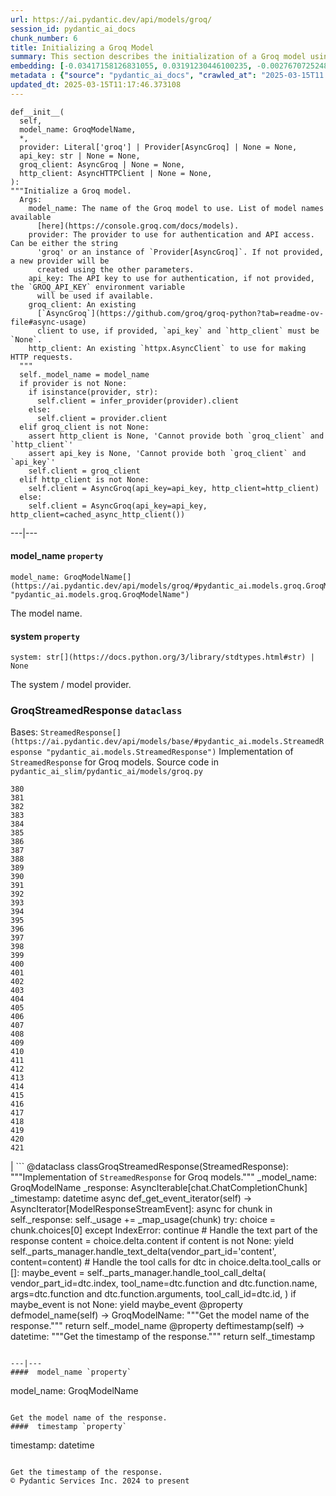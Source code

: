 ```yaml
---
url: https://ai.pydantic.dev/api/models/groq/
session_id: pydantic_ai_docs
chunk_number: 6
title: Initializing a Groq Model
summary: This section describes the initialization of a Groq model using the `__init__` method. It outlines key parameters such as `model_name`, `provider`, `api_key`, `groq_client`, and `http_client`, detailing their purposes and how they are utilized for authentication and API access.
embedding: [-0.03417158126831055, 0.03191230446100235, -0.0027670725248754025, -0.051833055913448334, -0.017596300691366196, -0.025156192481517792, -0.021159008145332336, -0.026090318337082863, -0.009080559946596622, -0.029348891228437424, 0.008130142465233803, -0.04501177370548248, 0.0009639948839321733, -0.07525134086608887, -0.0021072113886475563, -0.030261293053627014, -0.06139153987169266, 0.022114858031272888, 0.01238258183002472, 0.054353017359972, 0.032933324575424194, -0.003644172102212906, -0.0549178384244442, 0.028002014383673668, 0.020854875445365906, -0.0028376751579344273, -0.015315298922359943, 0.04935653880238533, -0.009857187047600746, -0.04162285476922989, 0.018704216927289963, -0.022983809933066368, -0.03697395697236061, -0.026742031797766685, -0.007033089175820351, -0.06052258610725403, -0.015293574891984463, 0.01754199154675007, 0.010557780042290688, 0.025590669363737106, -0.010943378321826458, -0.07572926580905914, -6.423804006772116e-05, 0.01798732951283455, -0.003535553114488721, 0.028240976855158806, -0.010427437722682953, 0.03362848609685898, -0.015032889321446419, 0.01683596707880497, -0.00871125515550375, -0.007472997065633535, -0.027285128831863403, -0.02895786240696907, -0.006327065173536539, -0.029044758528470993, -0.017053205519914627, 0.023787591606378555, -0.027002718299627304, 0.005724228918552399, 0.023461734876036644, -0.010476316325366497, -0.024135172367095947, 0.0006235417677089572, 0.004703208804130554, -0.048270344734191895, -0.020170575007796288, -0.0013265112647786736, -0.03984149917960167, 0.03245539963245392, -0.030869560316205025, 0.03554018214344978, -0.043295588344335556, 0.0069842105731368065, -0.05196339637041092, -0.019171278923749924, -0.03838600590825081, 0.03719119355082512, 0.008494016714394093, -0.026481347158551216, -0.007201449014246464, -0.0033427539747208357, 0.019095245748758316, -0.0030467668548226357, 0.007353515829890966, -0.005930604878813028, -0.04103631153702736, -0.023440010845661163, 0.0004453384899534285, 0.004809112288057804, -0.011144324205815792, -0.01061209011822939, -0.02511274628341198, 0.014044455252587795, 0.05648195371031761, -0.033280905336141586, 0.017476819455623627, -0.028002014383673668, 0.007570754271000624, 0.01974695920944214, 0.012067586183547974, -0.015467365272343159, -0.02811063453555107, -0.004553857259452343, 0.030065778642892838, 0.015934428200125694, 0.02213658019900322, 0.02719823271036148, -0.005995776504278183, -0.012078448198735714, -0.017998192459344864, 0.02715478464961052, 0.07503410428762436, -0.03801669925451279, -0.06139153987169266, 0.0055124214850366116, -0.06399840116500854, -0.015934428200125694, -0.04194871336221695, -0.02250588685274124, 0.0018628182588145137, -0.005811124108731747, 0.010536056943237782, -0.0036794734187424183, -0.0020447552669793367, 0.012708439491689205, 0.008863321505486965, -0.052180636674165726, -0.10123304277658463, -0.0032015491742640734, 0.015011165291070938, -0.02628583274781704, -0.006598612759262323, -0.027241680771112442, -0.019801270216703415, -0.004143820144236088, -0.04814000427722931, -0.029370615258812904, -0.05109444260597229, -0.01004727091640234, 0.009998392313718796, -0.031760238111019135, -0.01871507801115513, 0.0067941271699965, -0.019616616889834404, 0.015032889321446419, -0.003033189568668604, 0.007912904024124146, -0.0496172234416008, 0.00021231647406239063, -0.0009314091294072568, 0.0437517911195755, -0.022549333050847054, -0.003035905072465539, 0.022071409970521927, 0.003627879312261939, 0.00015732803149148822, 0.0473579466342926, 0.043273866176605225, -0.05000825226306915, -0.0019537867046892643, 0.03249884769320488, -0.007923766039311886, 0.01299084909260273, -0.08272434026002884, 0.015260988846421242, -0.04509866610169411, -0.017042342573404312, -0.04501177370548248, -0.023179324343800545, 0.012512925080955029, 0.07877060025930405, -0.014109626412391663, 0.006544303148984909, -0.010085287503898144, -0.005789400078356266, -0.0585239939391613, -0.037321537733078, -0.0066909389570355415, -0.017618024721741676, 0.0040270546451210976, 0.010231923311948776, -0.05500473454594612, 0.0007012723363004625, -0.02628583274781704, 0.023201048374176025, -0.030196120962500572, 0.00154782272875309, 0.050659965723752975, 0.035583630204200745, -0.00169581628870219, 0.011405009776353836, -0.004629890900105238, -0.01061209011822939, -0.02218002825975418, -0.03334607556462288, 0.033563315868377686, -0.0345626100897789, 0.04514211416244507, 0.03723464161157608, 0.029935434460639954, 7.64576907386072e-05, 0.030261293053627014, -0.06547562032938004, -0.004249724093824625, -0.04457729682326317, -0.023852763697504997, 0.01167655736207962, -0.06947280466556549, 0.0013943982776254416, 0.011524491012096405, -0.03988494724035263, -0.020344365388154984, 0.023440010845661163, -0.016075633466243744, 0.03599638491868973, -0.05695987865328789, -0.03013094887137413, 0.038233935832977295, 0.007967214100062847, -0.008906769566237926, 0.06000121310353279, 0.011958966962993145, -0.019757822155952454, 0.04670622944831848, 0.005224580876529217, -0.0009504174813628197, -0.009455296210944653, 0.010030977427959442, -0.027871672064065933, 0.011394147761166096, 0.004380066879093647, -0.015717189759016037, -0.00893392413854599, 0.015358746983110905, -0.02574273571372032, 0.04605451598763466, 0.020137988030910492, 0.05165926367044449, -0.01596701331436634, -0.010210199281573296, -0.0008031027973629534, -0.041774921119213104, 0.003665895899757743, 0.07121071219444275, 0.04496832564473152, -0.008260485716164112, -0.04557659104466438, 0.0020393242593854666, 0.061304643750190735, 0.027415471151471138, -0.05917570739984512, 0.02359207719564438, 0.050964102149009705, -0.016423214226961136, -0.005211003124713898, -0.03849462419748306, -0.009808308444917202, -0.07512100040912628, -0.035605356097221375, -0.007858594879508018, 0.0019687218591570854, -0.023483458906412125, 0.0041655441746115685, 0.006582319736480713, -0.0004982902901247144, -0.04047149047255516, -0.03940702602267265, 0.0102482158690691, -0.012252239510416985, 0.01314291637390852, -0.007239465601742268, 0.01916041597723961, -0.011557077057659626, -0.030565425753593445, 0.018649905920028687, 0.002518606372177601, 0.02070280909538269, 0.012219653464853764, -0.01687941513955593, 0.015141508542001247, 0.0037337830290198326, 0.05400543659925461, 0.02333139069378376, -0.06147843226790428, 0.04362144693732262, -0.00019195038476027548, 0.018019914627075195, -0.008988234214484692, 0.019475411623716354, 0.013479635119438171, 0.02189761959016323, -0.0008363673696294427, -0.032694362103939056, 0.02867545373737812, -0.0209200456738472, 0.00453756470233202, 0.007331791799515486, 0.005278890021145344, 0.004591874312609434, 0.03779946267604828, 0.042404912412166595, -0.03554018214344978, 0.009976668283343315, -0.03165161609649658, 0.04614141210913658, 0.010498040355741978, 0.0077282520942389965, 0.03895082324743271, 0.024895507842302322, 0.047140706330537796, 0.018628181889653206, -0.019138691946864128, -0.01995333656668663, -0.001048174686729908, -0.0018723224056884646, 0.018095949664711952, 0.023874487727880478, 0.008814442902803421, 0.02658996544778347, -0.07529478520154953, 0.009629086591303349, -0.009868049062788486, -0.009140300564467907, -0.02051815576851368, 0.01880197413265705, 0.021191595122218132, -0.021332798525691032, -0.04935653880238533, -0.00442079920321703, 0.02276657149195671, -0.029023034498095512, -0.051268234848976135, 0.052745454013347626, 0.03632223978638649, -0.017498543485999107, -0.0012891733786091208, 0.03132576122879982, 0.03934185206890106, 0.04040632024407387, -0.045880723744630814, -0.03475812450051308, -0.0532233789563179, 0.0048769996501505375, -0.02871890179812908, -0.006636629346758127, 0.01756371557712555, 0.026503071188926697, -0.04666278138756752, 0.008379966951906681, 0.023983106017112732, 0.001014231238514185, -0.005745952483266592, 0.03458433598279953, -0.05743780359625816, -0.037408433854579926, 0.02426551654934883, 0.013327568769454956, -0.024678269401192665, 0.020811427384614944, -0.061261195689439774, 0.028175804764032364, -0.05752469599246979, -0.011720005422830582, -0.018563011661171913, 0.02218002825975418, 0.02721995674073696, -0.02980509214103222, -0.053918540477752686, 0.024678269401192665, 0.0074784280732274055, 0.015456504188477993, -0.029631301760673523, -0.03869013860821724, -0.041514236479997635, -0.03341124951839447, -0.007722821086645126, 0.030239569023251534, -0.013783768750727177, -0.005316907074302435, 0.0473579466342926, 0.011893795803189278, 0.026742031797766685, -0.023548629134893417, 0.030065778642892838, -0.008770995773375034, -0.022571057081222534, 0.015912704169750214, -0.018867144361138344, 0.030044054612517357, 0.004730363376438618, 5.3460982599062845e-05, 0.005216434132307768, -0.019899027422070503, 0.016216836869716644, 0.031086798757314682, 0.02058332785964012, 0.022571057081222534, 0.07564236968755722, 0.005756814498454332, 0.037408433854579926, 0.023483458906412125, 0.016184251755475998, 0.02572101168334484, -0.003913004416972399, -0.03189057856798172, 0.03571397438645363, 0.0005865433486178517, 0.00257020047865808, 0.0010794027475640178, 0.00369305070489645, -0.008320226334035397, 0.015065474435687065, -0.008738409727811813, -0.015011165291070938, -0.053570959717035294, -0.002746706595644355, 0.0027059742715209723, 0.016922861337661743, 0.05470059812068939, 0.01845439150929451, -0.07655476778745651, 0.017172686755657196, -0.023570353165268898, -0.06312944740056992, 0.04548969492316246, -0.024330686777830124, -0.10166751593351364, -0.002851252444088459, -0.02543860301375389, 0.01997506059706211, -0.07121071219444275, 0.045620039105415344, -0.04305662587285042, 0.07277482748031616, -0.0030250430572777987, -0.01805250160396099, 0.01360997837036848, 0.011513628996908665, -0.016021322458982468, 0.018161119893193245, 0.004510409664362669, 0.016944585368037224, 0.017933020368218422, -0.040384598076343536, 0.030239569023251534, 0.02068108506500721, -0.01570632867515087, -0.04809655621647835, -0.033780552446842194, 0.01180690061300993, 0.026177212595939636, 0.011394147761166096, -0.013305844739079475, 0.030543701723217964, -0.010003822855651379, 0.013501359149813652, 0.024113450199365616, 0.04870482161641121, -0.04068873077630997, -0.018302325159311295, -0.02420034445822239, 0.0026435183826833963, 0.033867448568344116, -0.04021080583333969, -0.01807422563433647, -0.011019411496818066, 0.010422006249427795, -0.02027919329702854, -0.026524793356657028, -0.007462135050445795, 0.02143055573105812, -0.011296390555799007, -0.007196018006652594, -0.035018812865018845, -0.01859559677541256, -0.008874183520674706, 0.0401456356048584, -0.0034106411039829254, 0.0274589192122221, 0.01002554688602686, -0.029370615258812904, -0.012936539947986603, 0.028805796056985855, -0.036756716668605804, 0.036452583968639374, -0.04661933705210686, -0.03999356925487518, 0.02802373841404915, -0.037343259900808334, -0.0021533744875341654, 0.028784072026610374, 0.03610500320792198, -0.008993664756417274, 0.016010461375117302, -0.030826112255454063, -0.032607465982437134, 0.013251535594463348, -0.020909184589982033, -0.015358746983110905, -0.015282712876796722, 0.006278186570852995, 0.001528814435005188, 0.006859298795461655, 0.009846325032413006, 0.014511517249047756, 0.0036631806287914515, 0.03640913590788841, -0.006223876960575581, 0.05669919028878212, -0.022679677233099937, 0.006989641580730677, 0.0071742944419384, 0.040297701954841614, 0.014022731222212315, 0.023157600313425064, 0.015347884967923164, 0.01166569534689188, -0.022571057081222534, 0.014229107648134232, 0.014066178351640701, 0.015260988846421242, -0.026742031797766685, -0.013686011545360088, -0.0286971777677536, -0.023418286815285683, -0.025525497272610664, -0.046532440930604935, -0.005550438072532415, -0.014478931203484535, 0.04077562689781189, 0.01087820716202259, -0.007967214100062847, 0.014424622058868408, 0.0018845420563593507, 0.0030006037559360266, -0.013783768750727177, -0.011394147761166096, 0.0003984964860137552, -0.029370615258812904, -0.026242384687066078, 0.03191230446100235, -0.0016279293922707438, -0.010231923311948776, 0.007511013653129339, 0.04583727568387985, 0.011578800156712532, -0.04249180853366852, 0.006614905782043934, 0.02513446845114231, 0.04320869594812393, 0.02246243879199028, 0.00031686239526607096, -0.036821890622377396, -0.01934506930410862, 0.014511517249047756, -0.058002620935440063, 0.04366489499807358, -0.0016564419493079185, 0.01665131375193596, 0.0197904072701931, 0.0055124214850366116, 0.043838683515787125, 0.02863200567662716, -0.0007623705896548927, 0.04844413697719574, 0.023222772404551506, -0.0040460629388689995, -0.01863904483616352, -0.03693050891160965, 0.017943881452083588, 0.00799436867237091, -0.008021523244678974, 0.01835663430392742, -0.0008513025240972638, -0.005515136756002903, -0.008656945079565048, -0.0061858599074184895, -0.017476819455623627, -0.005319622345268726, 0.0005800941144116223, -0.038168765604496, 0.021506590768694878, -0.012328272685408592, -0.04040632024407387, 0.01301257312297821, -2.732450229814276e-05, 0.04407764598727226, 0.019193002954125404, -0.00643568392843008, 0.010872775688767433, -0.010498040355741978, 0.01109001412987709, 0.009645380079746246, -0.011198633350431919, -0.0473579466342926, 0.010112442076206207, -0.004010761622339487, -0.03564880043268204, 0.05404888466000557, 0.05326682701706886, 0.01777009107172489, -0.0009734990308061242, 0.04129699617624283, -0.006001207511872053, -0.033780552446842194, 0.020746255293488503, -0.0049448865465819836, -0.054483361542224884, 0.00717972544953227, 0.02138710953295231, -0.012024139054119587, -0.015814946964383125, -0.04229629412293434, -0.028849244117736816, -0.012024139054119587, -0.04049321636557579, 0.02476516366004944, 0.053049586713314056, -0.027306852862238884, -0.01445720810443163, -0.003921151161193848, 0.024678269401192665, 0.005821986123919487, 0.0031798253767192364, -0.0032802980858832598, 0.01620597578585148, -0.007451273035258055, -0.028545109555125237, 0.06204325333237648, 0.017900435253977776, -0.0054255262948572636, 0.0323033332824707, -0.010775018483400345, -0.03156472370028496, 0.016727346926927567, 0.031738512217998505, -0.0015247411793097854, 0.017009757459163666, -0.032629188150167465, 0.021636933088302612, 0.015000303275883198, -0.003589862724766135, -0.01564115658402443, 0.02897958643734455, -0.025243088603019714, -0.032955046743154526, 0.052137188613414764, 0.026242384687066078, 0.005854571703821421, 0.009227195754647255, -0.04866137355566025, -0.004773811437189579, -0.012056725099682808, 0.028002014383673668, -0.01946455053985119, -0.00012983381748199463, 0.01969265006482601, -0.01916041597723961, 0.03430192545056343, -0.029674749821424484, -0.015630293637514114, -0.018671629950404167, -0.007119984831660986, -0.0013183648698031902, 0.044164542108774185, 0.033867448568344116, 0.021354522556066513, 0.00643568392843008, -0.004752087406814098, 0.011730867438018322, 0.010541487485170364, 0.023722419515252113, 0.009721413254737854, 0.005460827145725489, 0.010204768739640713, -0.007239465601742268, -0.04138389229774475, 0.0026584535371512175, 0.06473700702190399, 0.008895907551050186, 0.016662176698446274, -0.028827520087361336, 0.024439306929707527, 0.02656824141740799, -0.0651714876294136, 0.02921854890882969, -0.0041573974303901196, -0.0083582429215312, -0.0061749983578920364, -0.02426551654934883, -0.052397873252630234, -0.000918510602787137, 0.01107915211468935, 0.025590669363737106, -0.013338430784642696, -0.009324952960014343, 0.013045159168541431, 0.007918335497379303, -0.053570959717035294, 0.0167164858430624, -0.009270643815398216, 0.001208387897349894, -0.014001007191836834, -0.0038043854292482138, 0.010226491838693619, -0.03836428001523018, 0.01683596707880497, 0.024678269401192665, 0.0029109930619597435, -0.00908599141985178, 0.025047574192285538, 0.024873783811926842, 0.057133667171001434, -0.029392339289188385, 0.02042039856314659, -0.004075933247804642, 0.03599638491868973, -0.008385397493839264, 0.05135513097047806, -0.016749070957303047, -0.0012287540594115853, -0.015184955671429634, 0.001970079727470875, 0.0030902144499123096, -0.041470788419246674, 0.004768380429595709, 0.03317228704690933, -0.00892306212335825, 0.012708439491689205, -0.01916041597723961, -0.031477827578783035, 0.008439707569777966, -0.010134166106581688, -0.003440511180087924, 0.007663080468773842, -0.04223112016916275, -0.019258173182606697, 0.003809816436842084, 0.02861028164625168, -0.019377654418349266, 0.02098521776497364, -0.0007657649694010615, 0.01636890508234501, 0.009547622874379158, -0.015597708523273468, -0.0037256365176290274, 0.03360676392912865, -0.006685507949441671, 0.003030474064871669, 0.0088524604216218, 0.004103087820112705, 0.010650106705725193, -0.012654130347073078, -0.01490254607051611, -0.007000503595918417, 0.002259278204292059, 0.01167655736207962, -0.04438178241252899, 0.005077945068478584, -0.003174394369125366, -0.027589261531829834, 0.003511113813146949, 0.04377351328730583, -0.034084685146808624, -0.016607867553830147, 0.026937546208500862, 0.027024442330002785, 0.011893795803189278, -0.04316524788737297, 0.001812581904232502, 0.010215629823505878, 0.004244293086230755, 0.02574273571372032, 0.02919682487845421, -0.025807907804846764, 0.029392339289188385, 0.022592781111598015, -0.006316203158348799, -0.010394851677119732, 0.0004470356507226825, 0.013848940841853619, 0.016119079664349556, 0.009145732037723064, 0.027915120124816895, 0.0055993166752159595, -0.006240169517695904, -0.01538047008216381, -0.011567938141524792, -0.017520267516374588, 0.0025416878052055836, 0.012958263978362083, -0.008836166933178902, 0.026133764535188675, 0.0181285347789526, -0.01880197413265705, -0.020246608182787895, -0.07355688512325287, -0.0077716996893286705, 0.011882933788001537, 0.0033183146733790636, 0.0454462468624115, -0.004143820144236088, -0.009840894490480423, -0.009107714518904686, 0.027241680771112442, -0.04900895804166794, -0.024895507842302322, 0.014033593237400055, 0.020735394209623337, -0.021115560084581375, 0.048574481159448624, -0.026655137538909912, -0.011155186221003532, -0.020724531263113022, 0.0496172234416008, 0.010356835089623928, -0.009596501477062702, -0.004904154222458601, -0.015098060481250286, -0.014674445614218712, 0.02027919329702854, -0.04160113260149956, 0.03488846868276596, -0.02171296626329422, 0.018964901566505432, 0.009998392313718796, 0.007809716276824474, -0.006370512768626213, 0.007467566058039665, 0.011187771335244179, -0.036213621497154236, 0.03988494724035263, 0.02042039856314659, 0.00023607691400684416, 0.05470059812068939, -0.04370834305882454, 0.011698281392455101, -0.0334329716861248, 0.017954744398593903, 0.0046271756291389465, 0.036496032029390335, 0.02774132788181305, 0.00040867950883693993, 0.020311780273914337, 0.0015980590833351016, 0.008608066476881504, -0.008271347731351852, 0.039732880890369415, -0.01641235128045082, 0.04058011248707771, -0.0002345494576729834, 0.04283938929438591, -0.051876500248909, -0.006365081761032343, -0.013881525956094265, -0.040862519294023514, 0.0008071759948506951, 0.002475158777087927, 0.01655355654656887, 0.0073861014097929, -0.023526905104517937, -0.006935331970453262, 0.02084401249885559, 0.003983607050031424, -0.023483458906412125, -0.0071036918088793755, -0.0224407147616148, 0.005303329788148403, -0.022875191643834114, -0.01861732080578804, -0.02658996544778347, -0.004149251151829958, 0.0019008349627256393, 0.05430956929922104, 0.0112203573808074, 0.017226995900273323, -0.002354319905862212, 0.008456000126898289, 0.009515036828815937, -0.02598169818520546, -0.007206880021840334, 0.010389421135187149, -0.006929900962859392, -0.0067343865521252155, 0.0081464359536767, -0.006815851200371981, 0.026937546208500862, -0.008119280450046062, 0.0035518459044396877, -0.006935331970453262, -0.03013094887137413, -0.012643268331885338, 0.010063563473522663, -0.025243088603019714, 0.01695544831454754, -0.0002194446133216843, 0.011882933788001537, 0.011041135527193546, -0.011437595821917057, 0.03756050020456314, 0.013968421146273613, 0.005930604878813028, -0.008097557350993156, 0.03627879172563553, -0.013620840385556221, 0.04244836047291756, 0.019258173182606697, 0.030217844992876053, 0.0016903853975236416, -0.004942170809954405, -0.03225988522171974, -0.022657953202724457, 0.07221000641584396, -0.005653626285493374, 0.004833551589399576, 0.013186363503336906, -0.00014162917796056718, -0.010161320678889751, 0.0083582429215312, 0.015554261393845081, -0.02307070605456829, -0.026503071188926697, 0.011339838616549969, 0.007581615820527077, -0.00976486038416624, -0.04077562689781189, 0.041210103780031204, -0.013360153883695602, -0.025829631835222244, 0.005083375610411167, -0.029696473851799965, -0.010161320678889751, -0.002012169687077403, -0.03623534366488457, -0.06708317995071411, -0.022071409970521927, 0.016933724284172058, -0.012567234225571156, 0.036213621497154236, -0.012610682286322117, -0.048574481159448624, 0.007505582645535469, 0.0019619332160800695, -0.02335311472415924, 0.014522379264235497, 0.005593885667622089, 0.015814946964383125, -0.039754606783390045, -0.02715478464961052, 0.0060555171221494675, -0.006299910135567188, 0.0032232729718089104, -0.03393261879682541, -0.02476516366004944, -0.03395434468984604, -0.019681788980960846, -0.0005845067789778113, 0.009965806268155575, -0.01479392684996128, -0.03656120225787163, -4.2492996726650745e-05, -0.01582580804824829, -0.011524491012096405, 0.011144324205815792, -0.019518859684467316, 0.0007277482654899359, -0.01990988850593567, 0.03288987651467323, 0.04125354811549187, 0.03391089662909508, 0.045880723744630814, 0.017628885805606842, -0.014011869207024574, -0.03475812450051308, -0.007212311029434204, 0.03638741374015808, 0.002627225359901786, 0.06738731265068054, 0.04066700488328934, 0.03273781016469002, 0.017737505957484245, 0.002346173394471407, -0.024287240579724312, -0.0057187979109585285, -0.035018812865018845, 0.002093633869662881, -0.009493312798440456, 0.021941065788269043, -0.014413760043680668, -0.010394851677119732, -0.01168741937726736, 0.005295183043926954, 0.05222408473491669, 0.015912704169750214, 0.0010984110413119197, -0.007244896609336138, -0.0004864100774284452, 0.013034297153353691, -0.014250831678509712, -0.03184713050723076, 0.008407121524214745, 0.03015267290174961, -0.007326361257582903, 0.04216594994068146, -0.011437595821917057, 0.0005739842890761793, 0.012523787096142769, -0.0301092267036438, -0.0031581015791743994, -0.009792015887796879, -0.03842945024371147, 0.0022076840978115797, -0.03497536480426788, 0.011600524187088013, -0.012697577476501465, -0.013294982723891735, -0.027871672064065933, 0.002543045673519373, -0.05609092488884926, -0.01580408588051796, -0.0036794734187424183, -0.002361108548939228, -0.026133764535188675, 0.010552349500358105, 0.018486978486180305, -0.0018315903143957257, 0.010688123293220997, -0.002829528646543622, -0.023266220465302467, -0.005496128462255001, 0.031521275639534, -0.023266220465302467, -0.0029354323633015156, -0.009482450783252716, 0.003380770795047283, 0.03849462419748306, -0.017216132953763008, 0.03745187819004059, -0.0016184252453967929, -0.025525497272610664, 0.02278829552233219, 0.03141265735030174, 0.036213621497154236, 0.02865372970700264, 0.02246243879199028, -0.005572162102907896, 0.0013781053712591529, 0.022245200350880623, -0.0006082672043703496, -0.030065778642892838, -0.012349996715784073, 0.006104395724833012, 0.01948627457022667, 0.006283617112785578, -0.01286050584167242, -0.012762748636305332, 0.019964197650551796, 0.0526585578918457, 0.01669476181268692, 0.01371859759092331, 0.024960678070783615, -0.03777773678302765, -0.014011869207024574, 0.04218767583370209, -0.007967214100062847, 0.052441321313381195, -0.006598612759262323, 0.013121192343533039, 0.0024113450199365616, 0.006337926723062992, 0.01723785698413849, -0.017509406432509422, -0.006120688747614622, -0.016336318105459213, 0.01843266747891903, -0.021180732175707817, -0.03417158126831055, 0.005156693514436483, -0.026937546208500862, -0.0017216133419424295, 0.03041335940361023, -0.0038912806194275618, -0.020930908620357513, 0.0036360258236527443, -0.004890576936304569, 0.019703513011336327, 0.014044455252587795, 0.04194871336221695, -0.03330262750387192, -0.01063381414860487, 0.035627078264951706, 0.016890276223421097, 0.022549333050847054, -0.013957560062408447, 0.03317228704690933, -0.0013740321155637503, 0.013935836032032967, -0.019877303391695023, -0.00774454465135932, 0.03215126693248749, 0.0008390828734263778, 0.034692954272031784, -0.011741729453206062, -0.0437517911195755, 0.031456101685762405, -0.00797264464199543, -0.05430956929922104, 0.004010761622339487, 0.00523544242605567, 0.00043753147474490106, 0.005365785676985979, 0.02185417152941227, 0.018139395862817764, 0.010166751220822334, -0.01906265877187252, 0.01314291637390852, -0.022831743583083153, 0.023114154115319252, -0.007853164337575436, 0.017509406432509422, 0.021745551377534866, -0.03475812450051308, -0.036778442561626434, -0.010096149519085884, -0.03599638491868973, -0.0005390224978327751, 0.021539175882935524, 0.003978176042437553, 0.04025425389409065, 0.03782118484377861, -0.023179324343800545, -0.0004517877532634884, -0.07381756603717804, 0.006750679574906826, -0.0022185458801686764, -0.001642864546738565, 0.008407121524214745, -0.02009454183280468, -0.022571057081222534, -0.0011452530743554235, -0.055091626942157745, 0.012447753921151161, 0.027263404801487923, -0.04701036587357521, 0.013066882267594337, 0.016336318105459213, 0.0660838857293129, 0.021930204704403877, -0.00369848171249032, -0.0057187979109585285, 0.026372727006673813, 0.009612794034183025, 0.01552167534828186, 0.005691642872989178, 0.0075218756683170795, -0.006327065173536539, -0.00917831715196371, 0.017650609835982323, 0.019127830862998962, 0.022962085902690887, 0.020170575007796288, 0.00798350665718317, 0.017596300691366196, -0.014218245632946491, 0.011991553008556366, 0.020105402916669846, 0.020192299038171768, 0.03345469385385513, -0.00387227232567966, -0.0019904456567019224, 0.0009415921522304416, -0.0014785780804231763, 0.02632927894592285, -0.018888868391513824, 0.050312384963035583, 0.024156896397471428, 3.392226790310815e-05, 0.005474404897540808, -0.00016199526726268232, -0.003907573409378529, -0.0124043058604002, -0.004423514474183321, -0.03614845126867294, -0.01990988850593567, 0.003874987829476595, 0.013338430784642696, 0.037126023322343826, -0.014272554777562618, 0.029175100848078728, -0.020083678886294365, 0.001698531792499125, 0.02420034445822239, 0.0017066783038899302, -0.014153074473142624, -0.018584735691547394, -0.017509406432509422, -0.025221364572644234, -0.01974695920944214, -0.004287740681320429, -0.02478688769042492, -0.0025050288531929255, -0.027936842292547226, 0.02485205978155136, 0.01538047008216381, 0.01990988850593567, 0.012045863084495068, -0.0150546133518219, 0.004217138048261404, -0.01835663430392742, 0.01683596707880497, -0.019942473620176315, -0.03536639362573624, 0.028219252824783325, 0.0043393345549702644, 0.014033593237400055, 0.010449161753058434, 0.01314291637390852, 0.013696873560547829, 0.0026706731878221035, -0.01930162124335766, -0.01536960806697607, 0.011752591468393803, -0.040927693247795105, -0.022071409970521927, 0.01253464911133051, 0.05257166549563408, 0.038538072258234024, -0.024026554077863693, -0.024395858868956566, -0.017476819455623627, -0.021061250939965248, 0.007684804033488035, 0.013686011545360088, -0.022027961909770966, -0.0037229210138320923, 0.018139395862817764, 0.03438882157206535, 0.0021832447964698076, 0.009612794034183025, 0.0027412755880504847, 0.02861028164625168, 0.020246608182787895, -0.01651011034846306, -0.015206679701805115, -0.00989520363509655, 0.013957560062408447, 0.025264812633395195, 0.037951529026031494, 0.003171678865328431, 0.027285128831863403, -0.04247008264064789, 0.007603339850902557, 0.00717972544953227, -0.02543860301375389, 0.020029369741678238, 0.029435787349939346, 0.04142734035849571, 0.020029369741678238, -0.013088606297969818, 0.0034486576914787292, 0.002897415542975068, -0.018964901566505432, -0.013968421146273613, 0.045663487166166306, 0.029348891228437424, -0.06273841857910156, 0.022636229172348976, -0.015119784511625767, -0.00016852938279043883, 0.0007935985922813416, 0.008314794860780239, -0.003999900072813034, 0.011991553008556366, -0.0037663686089217663, -0.020485570654273033, 0.005379362963140011, -0.0036794734187424183, 0.01906265877187252, -0.021984513849020004, -0.0448814295232296, -0.018063362687826157, 0.00976486038416624, 0.00464346818625927, 0.001180554274469614, -0.01683596707880497, 0.027915120124816895, -0.04701036587357521, 0.01578236185014248, -0.024591373279690742, 0.012469477020204067, 0.024352410808205605, -0.00774454465135932, -0.006392236333340406, -0.024721715599298477, -0.00848858617246151, 0.0387335866689682, 0.00643025292083621, -0.022636229172348976, -0.004494117107242346, -0.019660064950585365, 0.017346477136015892, -0.03593121096491814, 0.03997184336185455, -0.024721715599298477, -0.010682692751288414, -0.03836428001523018, -0.0040270546451210976, 0.01835663430392742, -0.02056160382926464, -0.017205271869897842, -0.0030006037559360266, 0.021767275407910347, 0.018041638657450676, 0.021376246586441994, 0.010226491838693619, 0.004404506180435419, -0.014674445614218712, 0.0026625266764312983, 0.0067235250025987625, 0.06060948222875595, 0.012339134700596333, -0.0001447689428459853, -0.01746595837175846, 0.007874887436628342, 0.029023034498095512, 0.008537464775145054, -0.01746595837175846, -0.006636629346758127, 0.011296390555799007, -0.03158644586801529, -0.011415871791541576, -0.01241516787558794, 0.010199337266385555, -0.00680498918518424, 0.008971940726041794, -0.018812835216522217, 0.013892387971282005, -0.018486978486180305, -0.027524089440703392, 0.023201048374176025, 0.013620840385556221, -0.022592781111598015, 0.038212213665246964, 0.016966309398412704, 0.03186885640025139, -0.004841698333621025, -0.004127527587115765, 0.007022227626293898, 0.021919341757893562, -0.004947601817548275, -0.0027222672943025827, 0.009107714518904686, -0.023440010845661163, 0.022103995084762573, -0.011578800156712532, -0.002370612695813179, -0.028479939326643944, -0.004219853784888983, -0.017791815102100372, 0.013892387971282005, 0.031803686171770096, -0.0028186666313558817, 0.025177916511893272, 0.01375118363648653, 0.0045076943933963776, -0.015391332097351551, -0.01166569534689188, -0.0011934528592973948, 0.03775601461529732, -0.02337483875453472, 0.05396198853850365, -0.011035704985260963, -0.007310068234801292, -0.0015858394326642156, -0.019638340920209885, 0.019844716414809227, 0.018649905920028687, -0.012056725099682808, 0.004037916660308838, -0.022701401263475418, -0.029414063319563866, -0.0028648297302424908, -0.007434980012476444, -0.03751705214381218, 0.03160817176103592, -0.024591373279690742, 0.017856987193226814, 0.04618486016988754, 0.014207383617758751, -0.010286232456564903, -0.01239344384521246, -0.008401690982282162, 0.018215429037809372, -0.015597708523273468, -0.009830032475292683, 0.04931309074163437, 0.061608776450157166, 0.02483033575117588, 0.0025783467572182417, -0.028219252824783325, 0.010052701458334923, -0.026177212595939636, -0.025612393394112587, 0.006354219745844603, 0.0174225103110075, 0.021441418677568436, -0.03695223107933998, 0.006663784384727478, 0.021235041320323944, 0.008070401847362518, 0.0020420397631824017, 0.01492427010089159, -0.0083582429215312, -0.0295444056391716, -0.02122418023645878, 0.013642564415931702, 0.03871186077594757, -0.007641356438398361, -0.0052137188613414764, -0.01746595837175846, 0.0221583042293787, -0.007315499242395163, -0.014250831678509712, 0.002773861400783062, 0.006267324555665255, -0.010851052589714527, 0.002608217066153884, -0.04320869594812393, 0.03156472370028496, -0.016586143523454666, 0.01011787261813879, 0.058654334396123886, -0.008613497950136662, -0.012436891905963421, -0.009015388786792755, 0.008298502303659916, 0.04931309074163437, 0.0008757418254390359, 0.014392036013305187, -0.04483798146247864, -0.005566731095314026, 0.005751383490860462, 0.011187771335244179, -0.014402898028492928, -0.005224580876529217, -0.010742433369159698, -0.0024140605237334967, -0.010530625469982624, 0.011861209757626057, -0.020463846623897552, 0.001045459182932973, 0.009107714518904686, 0.017791815102100372, 0.009390125051140785, -0.06538872420787811, 0.00583827868103981, 0.00019347784109413624, -0.010318818502128124, -0.004428945481777191, -0.016216836869716644, -0.005800262093544006, -0.012708439491689205, -0.013479635119438171, 0.0029300013557076454, 0.01946455053985119, 0.004040631931275129, 0.005029066000133753, 0.009574777446687222, 0.011622248217463493, 0.0027209094259887934, 0.0010950167197734118, 0.0181285347789526, -0.00967253465205431, -0.0035708541981875896, 0.027241680771112442, -0.01835663430392742, 0.0006150559056550264, -0.016303732991218567, -0.010889069177210331, 0.0064737009815871716, 0.0023936943616718054, -0.0013448407407850027, -0.01786784827709198, 0.03543156385421753, 0.006522579584270716, 0.023765867576003075, -0.006685507949441671, -0.02984854020178318, -0.03310711309313774, -0.013707735575735569, -0.007011365611106157, 0.027046166360378265, 0.012219653464853764, -0.00027986400527879596, -0.016053909435868263, -0.028566833585500717, 0.004401790909469128, 0.006441114936023951, 0.05583024024963379, 0.009623656049370766, 0.019214725121855736, 0.014272554777562618, -0.0429045595228672, 0.0007012723363004625, -0.007282913196831942, 0.0038831343408674, 0.009786584414541721, 0.003329176688566804, -0.01598873734474182, 0.006761541590094566, -0.015608570538461208, 0.007912904024124146, 0.008901339024305344, -0.028262700885534286, 0.01829146407544613, -0.012730163522064686, 0.0025077443569898605, -0.016705624759197235, 0.03043508343398571, -0.031803686171770096, -0.02448275499045849, -0.010791311971843243, -0.025851355865597725, -0.02567756548523903, 0.017129238694906235, 0.016423214226961136, 0.01286050584167242, -0.00774454465135932, -0.00584370968863368, 0.023483458906412125, -0.006060948129743338, 0.0021221465431153774, -0.0005417379434220493, 0.019725235179066658, -0.00513496994972229]
metadata : {"source": "pydantic_ai_docs", "crawled_at": "2025-03-15T11:17:46.371581", "url_path": "/api/models/groq/", "chunk_size": 4283}
updated_dt: 2025-03-15T11:17:46.373108
---
```

```
def__init__(
  self,
  model_name: GroqModelName,
  *,
  provider: Literal['groq'] | Provider[AsyncGroq] | None = None,
  api_key: str | None = None,
  groq_client: AsyncGroq | None = None,
  http_client: AsyncHTTPClient | None = None,
):
"""Initialize a Groq model.
  Args:
    model_name: The name of the Groq model to use. List of model names available
      [here](https://console.groq.com/docs/models).
    provider: The provider to use for authentication and API access. Can be either the string
      'groq' or an instance of `Provider[AsyncGroq]`. If not provided, a new provider will be
      created using the other parameters.
    api_key: The API key to use for authentication, if not provided, the `GROQ_API_KEY` environment variable
      will be used if available.
    groq_client: An existing
      [`AsyncGroq`](https://github.com/groq/groq-python?tab=readme-ov-file#async-usage)
      client to use, if provided, `api_key` and `http_client` must be `None`.
    http_client: An existing `httpx.AsyncClient` to use for making HTTP requests.
  """
  self._model_name = model_name
  if provider is not None:
    if isinstance(provider, str):
      self.client = infer_provider(provider).client
    else:
      self.client = provider.client
  elif groq_client is not None:
    assert http_client is None, 'Cannot provide both `groq_client` and `http_client`'
    assert api_key is None, 'Cannot provide both `groq_client` and `api_key`'
    self.client = groq_client
  elif http_client is not None:
    self.client = AsyncGroq(api_key=api_key, http_client=http_client)
  else:
    self.client = AsyncGroq(api_key=api_key, http_client=cached_async_http_client())

```
  
---|---  
####  model_name `property`
```
model_name: GroqModelName[](https://ai.pydantic.dev/api/models/groq/#pydantic_ai.models.groq.GroqModelName "pydantic_ai.models.groq.GroqModelName")

```

The model name.
####  system `property`
```
system: str[](https://docs.python.org/3/library/stdtypes.html#str) | None

```

The system / model provider.
###  GroqStreamedResponse `dataclass`
Bases: `StreamedResponse[](https://ai.pydantic.dev/api/models/base/#pydantic_ai.models.StreamedResponse "pydantic_ai.models.StreamedResponse")`
Implementation of `StreamedResponse` for Groq models.
Source code in `pydantic_ai_slim/pydantic_ai/models/groq.py`
```
380
381
382
383
384
385
386
387
388
389
390
391
392
393
394
395
396
397
398
399
400
401
402
403
404
405
406
407
408
409
410
411
412
413
414
415
416
417
418
419
420
421
```
| ```
@dataclass
classGroqStreamedResponse(StreamedResponse):
"""Implementation of `StreamedResponse` for Groq models."""
  _model_name: GroqModelName
  _response: AsyncIterable[chat.ChatCompletionChunk]
  _timestamp: datetime
  async def_get_event_iterator(self) -> AsyncIterator[ModelResponseStreamEvent]:
    async for chunk in self._response:
      self._usage += _map_usage(chunk)
      try:
        choice = chunk.choices[0]
      except IndexError:
        continue
      # Handle the text part of the response
      content = choice.delta.content
      if content is not None:
        yield self._parts_manager.handle_text_delta(vendor_part_id='content', content=content)
      # Handle the tool calls
      for dtc in choice.delta.tool_calls or []:
        maybe_event = self._parts_manager.handle_tool_call_delta(
          vendor_part_id=dtc.index,
          tool_name=dtc.function and dtc.function.name,
          args=dtc.function and dtc.function.arguments,
          tool_call_id=dtc.id,
        )
        if maybe_event is not None:
          yield maybe_event
  @property
  defmodel_name(self) -> GroqModelName:
"""Get the model name of the response."""
    return self._model_name
  @property
  deftimestamp(self) -> datetime:
"""Get the timestamp of the response."""
    return self._timestamp

```
  
---|---  
####  model_name `property`
```
model_name: GroqModelName[](https://ai.pydantic.dev/api/models/groq/#pydantic_ai.models.groq.GroqModelName "pydantic_ai.models.groq.GroqModelName")

```

Get the model name of the response.
####  timestamp `property`
```
timestamp: datetime[](https://docs.python.org/3/library/datetime.html#datetime.datetime "datetime.datetime")

```

Get the timestamp of the response.
© Pydantic Services Inc. 2024 to present
